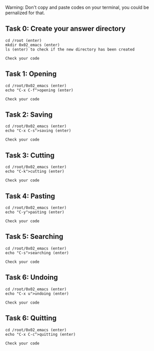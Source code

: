 Warning: Don't copy and paste codes on your terminal, you could be pernalized for that.

## Task 0: Create your answer directory
    cd /root (enter)
    mkdir 0x02_emacs (enter)
    ls (enter) to check if the new directory has been created

    Check your code

## Task 1: Opening
    cd /root/0x02_emacs (enter)
    echo "C-x C-f">opening (enter)
    
    Check your code


## Task 2: Saving
    cd /root/0x02_emacs (enter)
    echo "C-x C-s">saving (enter)

    Check your code

## Task 3: Cutting
    cd /root/0x02_emacs (enter)
    echo "C-k">cutting (enter)

    Check your code

## Task 4: Pasting
    cd /root/0x02_emacs (enter)
    echo "C-y">pasting (enter)

    Check your code

## Task 5: Searching
    cd /root/0x02_emacs (enter)
    echo "C-s">searching (enter)

    Check your code

## Task 6: Undoing
    cd /root/0x02_emacs (enter)
    echo "C-x u">undoing (enter)

    Check your code

## Task 6: Quitting
    cd /root/0x02_emacs (enter)
    echo "C-x C-c">quitting (enter)

    Check your code
